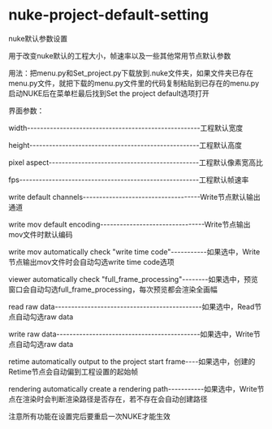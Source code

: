 # nuke-project-default-setting


nuke默认参数设置

用于改变nuke默认的工程大小，帧速率以及一些其他常用节点默认参数

用法：把menu.py和Set_project.py下载放到.nuke文件夹，如果文件夹已存在menu.py文件，就把下载的menu.py文件里的代码复制粘贴到已存在的menu.py
启动NUKE后在菜单栏最后找到Set the project default选项打开

界面参数：

width-----------------------------------------------------工程默认宽度 

height----------------------------------------------------工程默认高度 

pixel aspect----------------------------------------------工程默认像素宽高比 

fps-------------------------------------------------------工程默认帧速率

write default channels------------------------------------Write节点默认输出通道

write mov default encoding--------------------------------Write节点输出mov文件时默认编码

write mov automatically check "write time code"-----------如果选中，Write节点输出mov文件时会自动勾选write time code选项

viewer automatically check "full_frame_processing"--------如果选中，预览窗口会自动勾选full_frame_processing，每次预览都会渲染全画幅

read raw data---------------------------------------------如果选中，Read节点自动勾选raw data

write raw data--------------------------------------------如果选中，Write节点自动勾选raw data

retime automatically output to the project start frame----如果选中，创建的Retime节点会自动偏到工程设置的起始帧

rendering automatically create a rendering path-----------如果选中，Write节点在渲染时会判断渲染路径是否存在，若不存在会自动创建路径



注意所有功能在设置完后要重启一次NUKE才能生效



